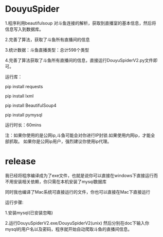 # DouyuSpider
1.程序利用beautifulsoup 对斗鱼连接的解析，获取到直播室的基本信息，然后将信息写入到数据库。

2.完善了算法，获取了斗鱼所有直播间的信息

3.统计数据：斗鱼直播类型：总计598个类型

4.完善了算法获取了斗鱼所有直播间的信息，直接运行DouyuSpiderV2.py文件即可。





运行库：

pip install requests

pip install lxml

pip install BeautifulSoup4

pip install pymysql


运行时长：60mins

注：如果你使用的是公网ip,斗鱼可能会对你进行IP封锁.如果使用内网ip，才能全部抓取。
如果你是公网ip用户，强烈建议你使用ip代理。

# **release**

我已经将程序编译成为了exe文件，也就是说你可以直接在windows下直接运行而不用安装相关依赖，你只需在本机安装了mysql数据库

同时我也编译了Mac系统可直接运行的文件，你也可以直接在Mac下直接运行

运行步骤:

1.安装mysql(已安装忽略)

2.运行DouyuSpiderV2.exe/DouyuSpiderV2(unix)  然后分别在doc下输入你mysql的用户名以及密码，程序就开始自动爬取斗鱼的直播间信息。
